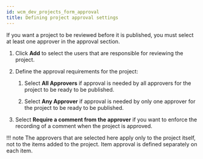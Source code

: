 ```yaml
---
id: wcm_dev_projects_form_approval
title: Defining project approval settings
---
```





If you want a project to be reviewed before it is published, you must select at least one approver in the approval section.

1.  Click **Add** to select the users that are responsible for reviewing the project.

2.  Define the approval requirements for the project:

    1.  Select **All Approvers** if approval is needed by all approvers for the project to be ready to be published.

    2.  Select **Any Approver** if approval is needed by only one approver for the project to be ready to be published.

3.  Select **Require a comment from the approver** if you want to enforce the recording of a comment when the project is approved.


!!! note
    The approvers that are selected here apply only to the project itself, not to the items added to the project. Item approval is defined separately on each item.

